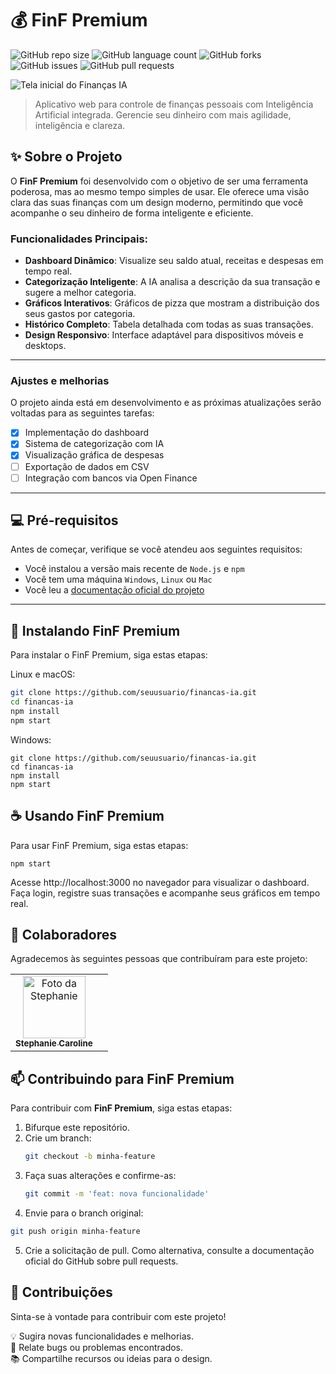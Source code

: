 # 💰 FinF Premium

![GitHub repo size](https://img.shields.io/github/repo-size/StephanieCaroll/financa-f?style=for-the-badge)
![GitHub language count](https://img.shields.io/github/languages/count/StephanieCaroll/financa-f?style=for-the-badge)
![GitHub forks](https://img.shields.io/github/forks/StephanieCaroll/financa-f?style=for-the-badge)
![GitHub issues](https://img.shields.io/github/issues/StephanieCaroll/financa-f?style=for-the-badge)
![GitHub pull requests](https://img.shields.io/github/issues-pr/StephanieCaroll/financa-f?style=for-the-badge)

<img src="https://i.imgur.com/1YxFZJZ.png" alt="Tela inicial do Finanças IA">

> Aplicativo web para controle de finanças pessoais com Inteligência Artificial integrada. Gerencie seu dinheiro com mais agilidade, inteligência e clareza.

## ✨ Sobre o Projeto

O **FinF Premium** foi desenvolvido com o objetivo de ser uma ferramenta poderosa, mas ao mesmo tempo simples de usar. Ele oferece uma visão clara das suas finanças com um design moderno, permitindo que você acompanhe o seu dinheiro de forma inteligente e eficiente.

### Funcionalidades Principais:
- **Dashboard Dinâmico**: Visualize seu saldo atual, receitas e despesas em tempo real.
- **Categorização Inteligente**: A IA analisa a descrição da sua transação e sugere a melhor categoria.
- **Gráficos Interativos**: Gráficos de pizza que mostram a distribuição dos seus gastos por categoria.
- **Histórico Completo**: Tabela detalhada com todas as suas transações.
- **Design Responsivo**: Interface adaptável para dispositivos móveis e desktops.

---

### Ajustes e melhorias

O projeto ainda está em desenvolvimento e as próximas atualizações serão voltadas para as seguintes tarefas:

- [x] Implementação do dashboard
- [x] Sistema de categorização com IA
- [x] Visualização gráfica de despesas
- [ ] Exportação de dados em CSV
- [ ] Integração com bancos via Open Finance

---

## 💻 Pré-requisitos

Antes de começar, verifique se você atendeu aos seguintes requisitos:

- Você instalou a versão mais recente de `Node.js` e `npm`
- Você tem uma máquina `Windows`, `Linux` ou `Mac`
- Você leu a [documentação oficial do projeto](#)

---

## 🚀 Instalando FinF Premium

Para instalar o FinF Premium, siga estas etapas:

Linux e macOS:

```bash
git clone https://github.com/seuusuario/financas-ia.git
cd financas-ia
npm install
npm start
```

Windows:

```
git clone https://github.com/seuusuario/financas-ia.git
cd financas-ia
npm install
npm start
```
## ☕ Usando FinF Premium
Para usar FinF Premium, siga estas etapas:

```
npm start
```
Acesse http://localhost:3000 no navegador para visualizar o dashboard. Faça login, registre suas transações e acompanhe seus gráficos em tempo real.


## 👥 Colaboradores
Agradecemos às seguintes pessoas que contribuíram para este projeto:

<table> <tr> <td align="center"> <a href="#" title="Stephanie Caroline"> <img src="https://avatars.githubusercontent.com/u/00000000" width="100px;" alt="Foto da Stephanie"/><br> <sub><b>Stephanie Caroline</b></sub> </a> </td> <td align="center"></table>

## 📫 Contribuindo para FinF Premium

Para contribuir com **FinF Premium**, siga estas etapas:

1. Bifurque este repositório.
2. Crie um branch:  
   ```bash
   git checkout -b minha-feature
   ```
3. Faça suas alterações e confirme-as:
   ```bash
   git commit -m 'feat: nova funcionalidade'
   
4. Envie para o branch original:
  ```bash
  git push origin minha-feature
```
5. Crie a solicitação de pull.
Como alternativa, consulte a documentação oficial do GitHub sobre pull requests.

## 🤝 Contribuições

Sinta-se à vontade para contribuir com este projeto!

💡 Sugira novas funcionalidades e melhorias.  
🐛 Relate bugs ou problemas encontrados.  
📚 Compartilhe recursos ou ideias para o design.

   
